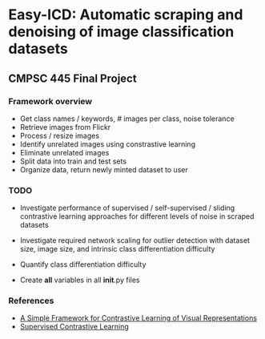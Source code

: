 # Easy-ICD: Automatic scraping and denoising of image classification datasets

## CMPSC 445 Final Project

### Framework overview

* Get class names / keywords, # images per class, noise tolerance
* Retrieve images from Flickr
* Process / resize images
* Identify unrelated images using constrastive learning
* Eliminate unrelated images
* Split data into train and test sets
* Organize data, return newly minted dataset to user

### TODO

* Investigate performance of supervised / self-supervised / sliding contrastive learning approaches for different levels of noise in scraped datasets

* Investigate required network scaling for outlier detection with dataset size, image size, and intrinsic class differentiation difficulty

* Quantify class differentiation difficulty

* Create __all__ variables in all __init__.py files


### References

* [A Simple Framework for Contrastive Learning of Visual Representations](https://arxiv.org/abs/2004.11362)
* [Supervised Contrastive Learning](https://arxiv.org/abs/2002.05709)